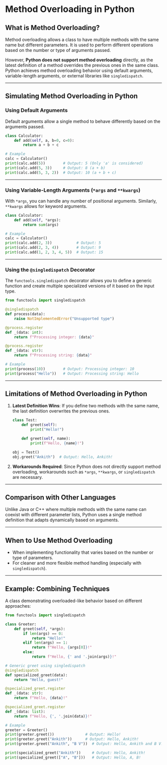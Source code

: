 # Method Overloading in Python

## What is Method Overloading?
Method overloading allows a class to have multiple methods with the same name but different parameters. It is used to perform different operations based on the number or type of arguments passed.

However, **Python does not support method overloading** directly, as the latest definition of a method overrides the previous ones in the same class. Python achieves method overloading behavior using default arguments, variable-length arguments, or external libraries like `singledispatch`.

---

## Simulating Method Overloading in Python

### Using Default Arguments
Default arguments allow a single method to behave differently based on the arguments passed.

```python
class Calculator:
    def add(self, a, b=0, c=0):
        return a + b + c

# Example
calc = Calculator()
print(calc.add(5))        # Output: 5 (Only 'a' is considered)
print(calc.add(5, 3))     # Output: 8 (a + b)
print(calc.add(5, 3, 2))  # Output: 10 (a + b + c)
```

---

### Using Variable-Length Arguments (`*args` and `**kwargs`)
With `*args`, you can handle any number of positional arguments. Similarly, `**kwargs` allows for keyword arguments.

```python
class Calculator:
    def add(self, *args):
        return sum(args)

# Example
calc = Calculator()
print(calc.add(2, 3))           # Output: 5
print(calc.add(2, 3, 4))        # Output: 9
print(calc.add(1, 2, 3, 4, 5))  # Output: 15
```

---

### Using the `@singledispatch` Decorator
The `functools.singledispatch` decorator allows you to define a generic function and create multiple specialized versions of it based on the input type.

```python
from functools import singledispatch

@singledispatch
def process(data):
    raise NotImplementedError("Unsupported type")

@process.register
def _(data: int):
    return f"Processing integer: {data}"

@process.register
def _(data: str):
    return f"Processing string: {data}"

# Example
print(process(10))        # Output: Processing integer: 10
print(process("Hello"))   # Output: Processing string: Hello
```

---

## Limitations of Method Overloading in Python
1. **Latest Definition Wins**: If you define two methods with the same name, the last definition overwrites the previous ones.
   ```python
   class Test:
       def greet(self):
           print("Hello!")

       def greet(self, name):
           print(f"Hello, {name}!")

   obj = Test()
   obj.greet("Ankith")  # Output: Hello, Ankith!
   ```

2. **Workarounds Required**: Since Python does not directly support method overloading, workarounds such as `*args`, `**kwargs`, or `singledispatch` are necessary.

---

## Comparison with Other Languages
Unlike Java or C++ where multiple methods with the same name can coexist with different parameter lists, Python uses a single method definition that adapts dynamically based on arguments.

---

## When to Use Method Overloading
- When implementing functionality that varies based on the number or type of parameters.
- For cleaner and more flexible method handling (especially with `singledispatch`).

---

## Example: Combining Techniques
A class demonstrating overloaded-like behavior based on different approaches:

```python
from functools import singledispatch

class Greeter:
    def greet(self, *args):
        if len(args) == 0:
            return "Hello!"
        elif len(args) == 1:
            return f"Hello, {args[0]}!"
        else:
            return f"Hello, {' and '.join(args)}!"

# Generic greet using singledispatch
@singledispatch
def specialized_greet(data):
    return "Hello, guest!"

@specialized_greet.register
def _(data: str):
    return f"Hello, {data}!"

@specialized_greet.register
def _(data: list):
    return f"Hello, {', '.join(data)}!"

# Example
greeter = Greeter()
print(greeter.greet())              # Output: Hello!
print(greeter.greet("Ankith"))      # Output: Hello, Ankith!
print(greeter.greet("Ankith", "B V"))  # Output: Hello, Ankith and B V!

print(specialized_greet("Ankith"))     # Output: Hello, Ankith!
print(specialized_greet(["A", "B"]))   # Output: Hello, A, B!

